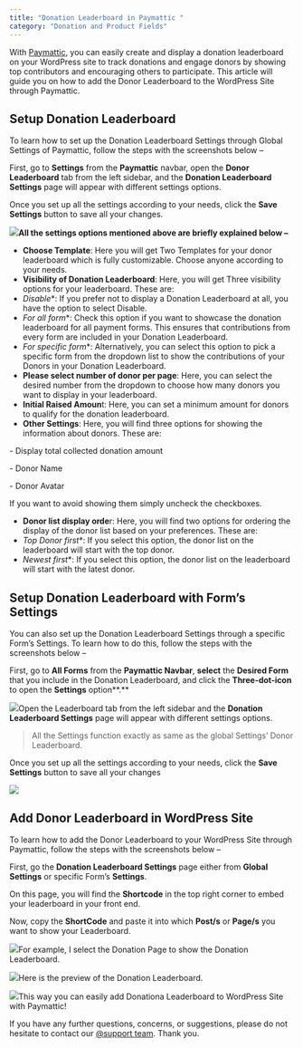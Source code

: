 ```yaml
---
title: "Donation Leaderboard in Paymattic "
category: "Donation and Product Fields"
---
```

With [Paymattic](https://paymattic.com/), you can easily create and display a donation leaderboard on your WordPress site to track donations and engage donors by showing top contributors and encouraging others to participate. This article will guide you on how to add the Donor Leaderboard to the WordPress Site through Paymattic.

## Setup Donation Leaderboard 

To learn how to set up the Donation Leaderboard Settings through Global Settings of Paymattic, follow the steps with the screenshots below –

First, go to **Settings** from the **Paymattic** navbar, open the **Donor Leaderboard** tab from the left sidebar, and the **Donation Leaderboard Settings** page will appear with different settings options.

Once you set up all the settings according to your needs, click the **Save Settings** button to save all your changes.

![](/images/donation-and-product-fields/how-to-add-donation-leaderboard-in-wordpress-with-paymattic/Donor-Leaderboard-Settings-Page-scaled.webp)**All the settings options mentioned above are briefly explained below –**
- **Choose Template**: Here you will get Two Templates for your donor leaderboard which is fully customizable. Choose anyone according to your needs.
- **Visibility of Donation Leaderboard**: Here, you will get Three visibility options for your leaderboard. These are:
- *Disable**: If you prefer not to display a Donation Leaderboard at all, you have the option to select Disable.
- *For all form**: Check this option if you want to showcase the donation leaderboard for all payment forms. This ensures that contributions from every form are included in your Donation Leaderboard.
- *For specific form**: Alternatively, you can select this option to pick a specific form from the dropdown list to show the contributions of your Donors in your Donation Leaderboard.
- **Please select number of donor per page**: Here, you can select the desired number from the dropdown to choose how many donors you want to display in your leaderboard.
- **Initial Raised Amoun**t: Here, you can set a minimum amount for donors to qualify for the donation leaderboard.
- **Other Settings**: Here, you will find three options for showing the information about donors. These are:

\- Display total collected donation amount

\- Donor Name

\- Donor Avatar

If you want to avoid showing them simply uncheck the checkboxes.
- **Donor list display orde**r: Here, you will find two options for ordering the display of the donor list based on your preferences. These are:
- *Top Donor first**: If you select this option, the donor list on the leaderboard will start with the top donor.
- *Newest first**: If you select this option, the donor list on the leaderboard will start with the latest donor.

## Setup Donation Leaderboard with Form’s Settings

You can also set up the Donation Leaderboard Settings through a specific Form’s Settings. To learn how to do this, follow the steps with the screenshots below –

First, go to **All Forms** from the **Paymattic Navbar**, **select** the **Desired Form** that you include in the Donation Leaderboard, and click the **Three-dot-icon** to open the **Settings** option**.**

![](/images/donation-and-product-fields/how-to-add-donation-leaderboard-in-wordpress-with-paymattic/Specific-forms-settings-option-scaled.webp)Open the Leaderboard tab from the left sidebar and the **Donation Leaderboard Settings** page will appear with different settings options.

> All the Settings function exactly as same as the global Settings’ Donor Leaderboard.

Once you set up all the settings according to your needs, click the **Save Settings** button to save all your changes

![](/images/donation-and-product-fields/how-to-add-donation-leaderboard-in-wordpress-with-paymattic/Donation-leaderbord-settings-under-a-specific-forms-settings-scaled.webp)

## Add Donor Leaderboard in WordPress Site

To learn how to add the Donor Leaderboard to your WordPress Site through Paymattic, follow the steps with the screenshots below –

First, go the **Donation Leaderboard Settings** page either from **Global Settings** or specific Form’s **Settings**.

On this page, you will find the **Shortcode** in the top right corner to embed your leaderboard in your front end.

Now, copy the **ShortCode** and paste it into which **Post/s** or **Page/s** you want to show your Leaderboard.

![](/images/donation-and-product-fields/how-to-add-donation-leaderboard-in-wordpress-with-paymattic/Copy-ShortCode-scaled.webp)For example, I select the Donation Page to show the Donation Leaderboard.

![](/images/donation-and-product-fields/how-to-add-donation-leaderboard-in-wordpress-with-paymattic/Paste-the-shortcode-into-Donation-Page-scaled.webp)Here is the preview of the Donation Leaderboard.

![](/images/donation-and-product-fields/how-to-add-donation-leaderboard-in-wordpress-with-paymattic/Preview-of-Donation-Leaderboard.webp)This way you can easily add Donationa Leaderboard to WordPress Site with Paymattic!

If you have any further questions, concerns, or suggestions, please do not hesitate to contact our [@support team](https://wpmanageninja.com/support-tickets/?utm_source=wpmn&utm_medium=home&utm_campaign=site#/). Thank you.